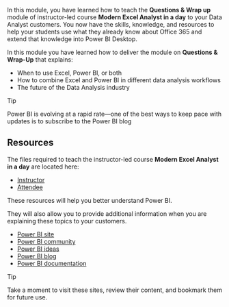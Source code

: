In this module, you have learned how to teach the **Questions & Wrap up** module of instructor-led course **Modern Excel Analyst in a day** to your Data Analyst customers.
You now have the skills, knowledge, and resources to help your students use what they already know about Office 365 and extend that knowledge into Power BI Desktop.

In this module you have learned how to deliver the module on **Questions & Wrap-Up** that explains:
- When to use Excel, Power BI, or both
- How to combine Excel and Power BI in different data analysis workflows
- The future of the Data Analysis industry


> [!Tip] 
> Power BI is evolving at a rapid rate—one of the best ways to keep pace with updates is to subscribe to the Power BI blog


## Resources

The files required to teach the instructor-led course **Modern Excel Analyst in a day** are located here:  
- [Instructor](https://assetsprod.microsoft.com/mpn/en-us/maiad-instructor.zip)
- [Attendee](https://assetsprod.microsoft.com/mpn/en-us/maiad-attendee.zip)

These resources will help you better understand Power BI.

They will also allow you to provide additional information when you are explaining these topics to your customers. 

- [Power BI site](http://powerbi.com)
- [Power BI community](http://community.powerbi.com/)
- [Power BI ideas](http://ideas.powerbi.com/)
- [Power BI blog](https://blog.powerbi.com/)
- [Power BI documentation](https://docs.microsoft.com/power-bi/)


> [!TIP]
> Take a moment to visit these sites, review their content, and bookmark them for future use.